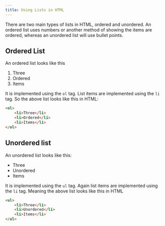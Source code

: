 ```yaml
---
title: Using Lists in HTML
---
```


There are two main types of lists in HTML, ordered and unordered. An ordered
list uses numbers or another method of showing the items are ordered, whereas an
unordered list will use bullet points.

## Ordered List

An ordered list looks like this

1. Three
2. Ordered
3. Items

It is implemented using the `ol` tag. List items are implemented using the `li`
tag. So the above list looks like this in HTML:

```html
<ol>
	<li>Three</li>
	<li>Ordered</li>
	<li>Items</li>
</ol>
```

## Unordered list

An unordered list looks like this:

-   Three
-   Unordered
-   Items

It is implemented using the `ul` tag. Again list items are implemented using the
`li` tag. Meaning the above list looks like this in HTML

```html
<ul>
	<li>Three</li>
	<li>Unordered</li>
	<li>Items</li>
</ul>
```
